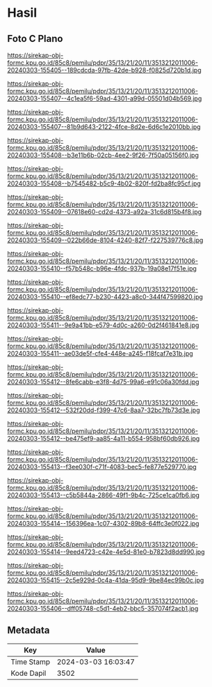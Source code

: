 # Hasil

## Foto C Plano

https://sirekap-obj-formc.kpu.go.id/85c8/pemilu/pdpr/35/13/21/20/11/3513212011006-20240303-155405--189cdcda-97fb-42de-b928-f0825d720b1d.jpg

https://sirekap-obj-formc.kpu.go.id/85c8/pemilu/pdpr/35/13/21/20/11/3513212011006-20240303-155407--4c1ea5f6-59ad-4301-a99d-05501d04b569.jpg

https://sirekap-obj-formc.kpu.go.id/85c8/pemilu/pdpr/35/13/21/20/11/3513212011006-20240303-155407--81b9d643-2122-4fce-8d2e-6d6c1e2010bb.jpg

https://sirekap-obj-formc.kpu.go.id/85c8/pemilu/pdpr/35/13/21/20/11/3513212011006-20240303-155408--b3e11b6b-02cb-4ee2-9f26-7f50a05156f0.jpg

https://sirekap-obj-formc.kpu.go.id/85c8/pemilu/pdpr/35/13/21/20/11/3513212011006-20240303-155408--b7545482-b5c9-4b02-820f-fd2ba8fc95cf.jpg

https://sirekap-obj-formc.kpu.go.id/85c8/pemilu/pdpr/35/13/21/20/11/3513212011006-20240303-155409--07618e60-cd2d-4373-a92a-31c6d815b4f8.jpg

https://sirekap-obj-formc.kpu.go.id/85c8/pemilu/pdpr/35/13/21/20/11/3513212011006-20240303-155409--022b66de-8104-4240-82f7-f227539776c8.jpg

https://sirekap-obj-formc.kpu.go.id/85c8/pemilu/pdpr/35/13/21/20/11/3513212011006-20240303-155410--f57b548c-b96e-4fdc-937b-19a08e17f51e.jpg

https://sirekap-obj-formc.kpu.go.id/85c8/pemilu/pdpr/35/13/21/20/11/3513212011006-20240303-155410--ef8edc77-b230-4423-a8c0-344f47599820.jpg

https://sirekap-obj-formc.kpu.go.id/85c8/pemilu/pdpr/35/13/21/20/11/3513212011006-20240303-155411--9e9a41bb-e579-4d0c-a260-0d2f461841e8.jpg

https://sirekap-obj-formc.kpu.go.id/85c8/pemilu/pdpr/35/13/21/20/11/3513212011006-20240303-155411--ae03de5f-cfe4-448e-a245-f18fcaf7e31b.jpg

https://sirekap-obj-formc.kpu.go.id/85c8/pemilu/pdpr/35/13/21/20/11/3513212011006-20240303-155412--8fe6cabb-e3f8-4d75-99a6-e91c06a30fdd.jpg

https://sirekap-obj-formc.kpu.go.id/85c8/pemilu/pdpr/35/13/21/20/11/3513212011006-20240303-155412--532f20dd-f399-47c6-8aa7-32bc7fb73d3e.jpg

https://sirekap-obj-formc.kpu.go.id/85c8/pemilu/pdpr/35/13/21/20/11/3513212011006-20240303-155412--be475ef9-aa85-4a11-b554-958bf60db926.jpg

https://sirekap-obj-formc.kpu.go.id/85c8/pemilu/pdpr/35/13/21/20/11/3513212011006-20240303-155413--f3ee030f-c71f-4083-bec5-fe877e529770.jpg

https://sirekap-obj-formc.kpu.go.id/85c8/pemilu/pdpr/35/13/21/20/11/3513212011006-20240303-155413--c5b5844a-2866-49f1-9b4c-725ce1ca0fb6.jpg

https://sirekap-obj-formc.kpu.go.id/85c8/pemilu/pdpr/35/13/21/20/11/3513212011006-20240303-155414--156396ea-1c07-4302-89b8-64ffc3e0f022.jpg

https://sirekap-obj-formc.kpu.go.id/85c8/pemilu/pdpr/35/13/21/20/11/3513212011006-20240303-155414--9eed4723-c42e-4e5d-81e0-b7823d8dd990.jpg

https://sirekap-obj-formc.kpu.go.id/85c8/pemilu/pdpr/35/13/21/20/11/3513212011006-20240303-155415--2c5e929d-0c4a-41da-95d9-9be84ec99b0c.jpg

https://sirekap-obj-formc.kpu.go.id/85c8/pemilu/pdpr/35/13/21/20/11/3513212011006-20240303-155406--dff05748-c5d1-4eb2-bbc5-357074f2acb1.jpg


## Metadata

| Key        | Value               |
| ---------- | ------------------- |
| Time Stamp | 2024-03-03 16:03:47 |
| Kode Dapil | 3502                |




